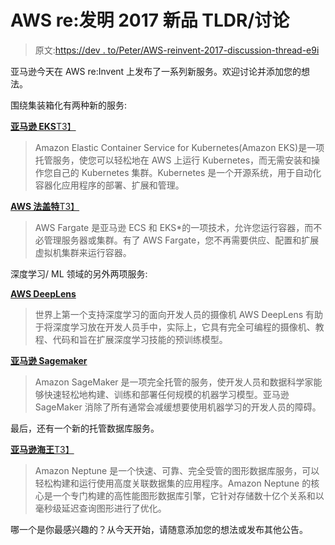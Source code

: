 # AWS re:发明 2017 新品 TLDR/讨论

> 原文:[https://dev . to/Peter/AWS-reinvent-2017-discussion-thread-e9i](https://dev.to/peter/aws-reinvent-2017-discussion-thread-e9i)

亚马逊今天在 AWS re:Invent 上发布了一系列新服务。欢迎讨论并添加您的想法。

围绕集装箱化有两种新的服务:

[**亚马逊 EKS**T3】](https://aws.amazon.com/eks/)

> Amazon Elastic Container Service for Kubernetes(Amazon EKS)是一项托管服务，使您可以轻松地在 AWS 上运行 Kubernetes，而无需安装和操作您自己的 Kubernetes 集群。Kubernetes 是一个开源系统，用于自动化容器化应用程序的部署、扩展和管理。

[**AWS 法盖特**T3】](https://aws.amazon.com/fargate/)

> AWS Fargate 是亚马逊 ECS 和 EKS*的一项技术，允许您运行容器，而不必管理服务器或集群。有了 AWS Fargate，您不再需要供应、配置和扩展虚拟机集群来运行容器。

深度学习/ ML 领域的另外两项服务:

[**AWS DeepLens**](https://aws.amazon.com/deeplens/)

> 世界上第一个支持深度学习的面向开发人员的摄像机
> AWS DeepLens 有助于将深度学习放在开发人员手中，实际上，它具有完全可编程的摄像机、教程、代码和旨在扩展深度学习技能的预训练模型。

[**亚马逊 Sagemaker**](https://aws.amazon.com/sagemaker/)

> Amazon SageMaker 是一项完全托管的服务，使开发人员和数据科学家能够快速轻松地构建、训练和部署任何规模的机器学习模型。亚马逊 SageMaker 消除了所有通常会减缓想要使用机器学习的开发人员的障碍。

最后，还有一个新的托管数据库服务。

[**亚马逊海王**T3】](https://aws.amazon.com/neptune/)

> Amazon Neptune 是一个快速、可靠、完全受管的图形数据库服务，可以轻松构建和运行使用高度关联数据集的应用程序。Amazon Neptune 的核心是一个专门构建的高性能图形数据库引擎，它针对存储数十亿个关系和以毫秒级延迟查询图形进行了优化。

哪一个是你最感兴趣的？从今天开始，请随意添加您的想法或发布其他公告。